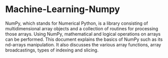 # Machine-Learning-Numpy
NumPy, which stands for Numerical Python, is a library consisting of multidimensional array objects and a collection of routines for processing those arrays. Using NumPy, mathematical and logical operations on arrays can be performed. This document explains the basics of NumPy such as its nd-arrays manipulation. It also discusses the various array functions, array broadcastings, types of indexing and slicing.
